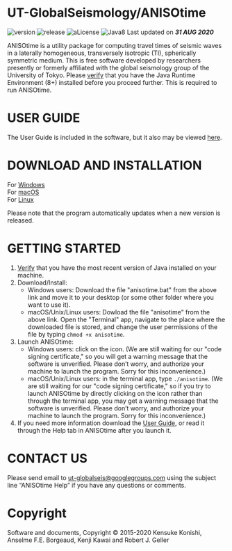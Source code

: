 # UT-GlobalSeismology/ANISOtime

![version](https://img.shields.io/badge/version-1.3.9-yellow.svg)
![release](https://img.shields.io/badge/release-Tokoname-yellow.svg)
![aLicense](https://img.shields.io/badge/license-GPL--3-blue.svg?style=flat)
![Java8](https://img.shields.io/badge/dependencies-JRE%208-brightgreen.svg) Last updated on ***31 AUG 2020***  

ANISOtime is a utility package for computing travel times of seismic waves in a laterally homogeneous, transversely isotropic (TI), spherically symmetric medium. This is free software developed by researchers presently or formerly affiliated with the global seismology group of the University of Tokyo. 
Please [verify](https://java.com/en/download/installed8.jsp) that you have the Java Runtime Environment (8+) installed before you proceed further. This is required to run ANISOtime.

# USER GUIDE

The User Guide is included in the software, but it also may be viewed [here](https://bit.ly/3hFNUZH).   

# DOWNLOAD AND INSTALLATION

For [Windows](https://bit.ly/31CXCX5)  
For [macOS](https://bit.ly/2DbS5NH)  
For [Linux](https://bit.ly/2DbS5NH)

Please note that the program automatically updates when a new version is released. 


# GETTING STARTED
1. [Verify](https://java.com/en/download/installed8.jsp) that you have the most recent version of Java installed on your machine.
2. Download/Install:<br>
    - Windows users: Download the file "anisotime.bat" from the above link and move it to your desktop (or some other folder where you want to use it).<br>
    - macOS/Unix/Linux users: Dowload the file "anisotime" from the above link. Open the "Terminal" app, navigate to the place where the downloaded file is stored, and change the user permissions of the file by typing ```chmod +x anisotime```.
3. Launch ANISOtime:<br>
    - Windows users: click on the icon. (We are still waiting for our "code signing certificate," so you will get a warning message that the software is unverified. Please don’t worry, and authorize your machine to launch the program. Sorry for this inconvenience.)<br>
    - macOS/Unix/Linux users: in the terminal app, type ```./anisotime```. (We are still waiting for our "code signing certificate," so if you try to launch ANISOtime by directly clicking on the icon rather than through the terminal app, you may get a warning message that the software is unverified. Please don’t worry, and authorize your machine to launch the program. Sorry for this inconvenience.)
4. If you need more information download the [User Guide](https://bit.ly/3hFNUZH), or read it through the Help tab in ANISOtime after you launch it.


# CONTACT US 

Please send email to ut-globalseis@googlegroups.com using the subject line “ANISOtime Help” if you have any questions or comments. 

# Copyright

Software and documents, Copyright © 2015-2020 Kensuke Konishi, Anselme F.E. Borgeaud, Kenji Kawai and Robert J. Geller
